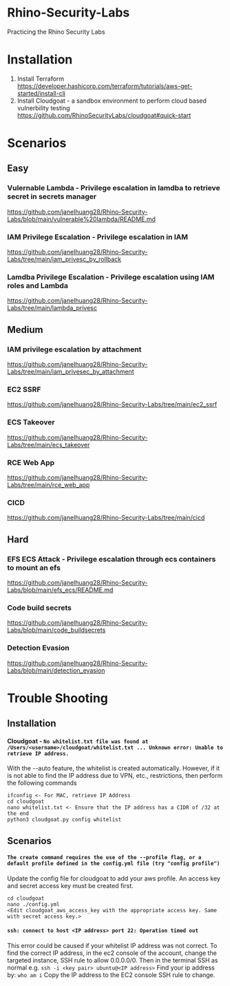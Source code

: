 # Rhino-Security-Labs
Practicing the Rhino Security Labs

# Installation
1. Install Terraform https://developer.hashicorp.com/terraform/tutorials/aws-get-started/install-cli
2. Install Cloudgoat - a sandbox environment to perform cloud based vulnerbility testing https://github.com/RhinoSecurityLabs/cloudgoat#quick-start

# Scenarios
## Easy
### Vulernable Lambda - Privilege escalation in lamdba to retrieve secret in secrets manager
https://github.com/janelhuang28/Rhino-Security-Labs/blob/main/vulnerable%20lambda/README.md 

### IAM Privilege Escalation - Privilege escalation in IAM 
https://github.com/janelhuang28/Rhino-Security-Labs/tree/main/iam_privesc_by_rollback

### Lamdba Privilege Escalation - Privilege escalation using IAM roles and Lambda
https://github.com/janelhuang28/Rhino-Security-Labs/tree/main/lambda_privesc

## Medium 
### IAM privilege escalation by attachment
https://github.com/janelhuang28/Rhino-Security-Labs/tree/main/iam_privesec_by_attachment

### EC2 SSRF
https://github.com/janelhuang28/Rhino-Security-Labs/tree/main/ec2_ssrf

### ECS Takeover
https://github.com/janelhuang28/Rhino-Security-Labs/tree/main/ecs_takeover

### RCE Web App
https://github.com/janelhuang28/Rhino-Security-Labs/tree/main/rce_web_app

### CICD
https://github.com/janelhuang28/Rhino-Security-Labs/tree/main/cicd


## Hard
### EFS ECS Attack - Privilege escalation through ecs containers to mount an efs 
https://github.com/janelhuang28/Rhino-Security-Labs/blob/main/efs_ecs/README.md

### Code build secrets
https://github.com/janelhuang28/Rhino-Security-Labs/blob/main/code_buildsecrets

### Detection Evasion
https://github.com/janelhuang28/Rhino-Security-Labs/blob/main/detection_evasion

# Trouble Shooting
## Installation

#### Cloudgoat - ```No whitelist.txt file was found at /Users/<username>/cloudgoat/whitelist.txt ... Unknown error: Unable to retrieve IP address.```
With the --auto feature, the whitelist is created automatically. However, if it is not able to find the IP address due to VPN, etc., restrictions, then perform the following commands
```
ifconfig <- For MAC, retrieve IP Address
cd cloudgoat
nano whitelist.txt <- Ensure that the IP address has a CIDR of /32 at the end
python3 cloudgoat.py config whitelist
```

## Scenarios
#### ```The create command requires the use of the --profile flag, or a default profile defined in the config.yml file (try "config profile")```
Update the config file for cloudgoat to add your aws profile. An access key and secret access key must be created first.
```
cd cloudgoat
nano ./config.yml
<Edit cloudgoat_aws_access_key with the appropriate access key. Same with secret access key.>
```
#### ```ssh: connect to host <IP address> port 22: Operation timed out```
This error could be caused if your whitelist IP address was not correct. To find the correct IP address, in the ec2 console of the account, change the targeted instance, SSH rule to allow 0.0.0.0/0.
Then in the terminal SSH as normal e.g. ```ssh -i <key pair> ubuntu@<IP address>```
Find your ip address by: ```who am i```
Copy the IP address to the EC2 console SSH rule to change. 
